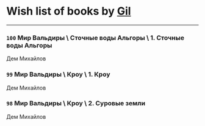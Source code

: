 # Wish list of books by [Gil](https://plus.google.com/u/0/101934994962487087520/)
---

### `100` Мир Вальдиры \ Сточные воды Альгоры \ 1. Сточные воды Альгоры
Дем Михайлов

### `99` Мир Вальдиры \ Кроу \ 1. Кроу
Дем Михайлов

### `98` Мир Вальдиры \ Кроу \ 2. Суровые земли
Дем Михайлов

